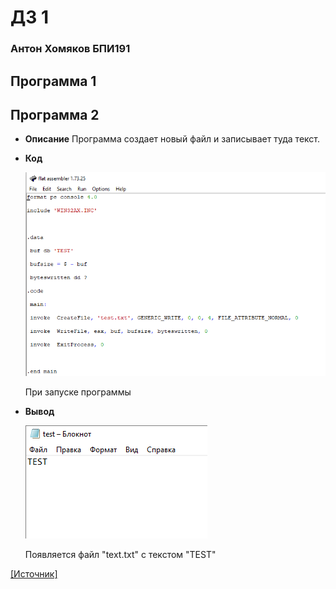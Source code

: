 # ДЗ 1

### Антон Хомяков БПИ191


## Программа 1

### 

## Программа 2

* **Описание** 
  Программа создает новый файл и записывает туда текст.

* **Код**

  ![in](https://github.com/antonkhmv/dz-avs/blob/master/img/in2.png)

  При запуске программы

* **Вывод**

  ![out](https://github.com/antonkhmv/dz-avs/blob/master/img/out2.png)

  Появляется файл "text.txt" с текстом "TEST"

[\[Источник\]](https://www.vkremez.com/2017/04/fasm-flat-assembler-also-known-as-fasm.html)
